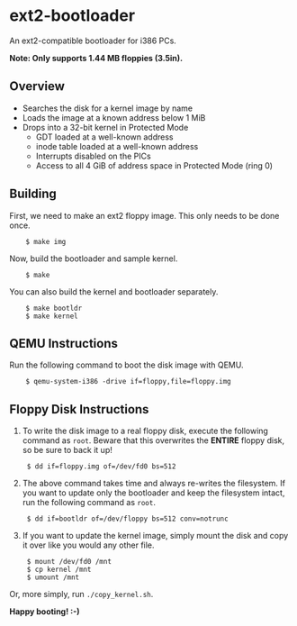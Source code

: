 # ext2-bootloader
An ext2-compatible bootloader for i386 PCs.

**Note: Only supports 1.44 MB floppies (3.5in).**

## Overview
  * Searches the disk for a kernel image by name
  * Loads the image at a known address below 1 MiB
  * Drops into a 32-bit kernel in Protected Mode
      * GDT loaded at a well-known address
      * inode table loaded at a well-known address
      * Interrupts disabled on the PICs
      * Access to all 4 GiB of address space in Protected Mode (ring 0)

## Building
First, we need to make an ext2 floppy image. This only needs to be done once.

        $ make img

Now, build the bootloader and sample kernel.

        $ make

You can also build the kernel and bootloader separately.

        $ make bootldr
        $ make kernel


## QEMU Instructions
Run the following command to boot the disk image with QEMU.

        $ qemu-system-i386 -drive if=floppy,file=floppy.img

## Floppy Disk Instructions
1) To write the disk image to a real floppy disk, execute the following command
as `root`. Beware that this overwrites the **ENTIRE** floppy disk, so be sure
to back it up!

        $ dd if=floppy.img of=/dev/fd0 bs=512

2) The above command takes time and always re-writes the filesystem. If you
want to update only the bootloader and keep the filesystem intact, run the
following command as `root`.

        $ dd if=bootldr of=/dev/floppy bs=512 conv=notrunc

3) If you want to update the kernel image, simply mount the disk and copy it
over like you would any other file.

        $ mount /dev/fd0 /mnt
        $ cp kernel /mnt
        $ umount /mnt

Or, more simply, run `./copy_kernel.sh`.


**Happy booting! :-)**

